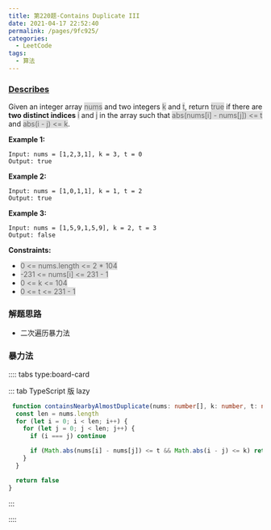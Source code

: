 ```yaml
---
title: 第220题-Contains Duplicate III
date: 2021-04-17 22:52:40
permalink: /pages/9fc925/
categories:
  - LeetCode
tags:
  - 算法
---
```


### [Describes](https://leetcode-cn.com/problems/contains-duplicate-iii/)

Given an integer array <span style="background: #ddd; color: #666;">nums</span> and two integers <span style="background: #ddd; color: #666;">k</span> and <span style="background: #ddd; color: #666;">t</span>, return <span style="background: #ddd; color: #666;">true</span> if there are **two distinct indices** <span style="background: #ddd; color: #666;">i</span> and <span style="background: #ddd; color: #666;">j</span> in the array such that <span style="background: #ddd; color: #666;">abs(nums[i] - nums[j]) <= t</span> and <span style="background: #ddd; color: #666;">abs(i - j) <= k</span>.


<!-- more -->

**Example 1:**

```
Input: nums = [1,2,3,1], k = 3, t = 0
Output: true
```

**Example 2:**

```
Input: nums = [1,0,1,1], k = 1, t = 2
Output: true
```

**Example 3:**

```
Input: nums = [1,5,9,1,5,9], k = 2, t = 3
Output: false
```

**Constraints:**

- <span style="background: #ddd; color: #666;">0 <= nums.length <= 2 * 104</span>
- <span style="background: #ddd; color: #666;">-231 <= nums[i] <= 231 - 1</span>
- <span style="background: #ddd; color: #666;">0 <= k <= 104</span>
- <span style="background: #ddd; color: #666;">0 <= t <= 231 - 1</span>

### 解题思路

- 二次遍历暴力法

### 暴力法

:::: tabs type:board-card

::: tab TypeScript 版 lazy

```TypeScript
 function containsNearbyAlmostDuplicate(nums: number[], k: number, t: number): boolean {
  const len = nums.length
  for (let i = 0; i < len; i++) {
    for (let j = 0; j < len; j++) {
      if (i === j) continue

      if (Math.abs(nums[i] - nums[j]) <= t && Math.abs(i - j) <= k) return true
    }
  }

  return false
}
```

:::

::::